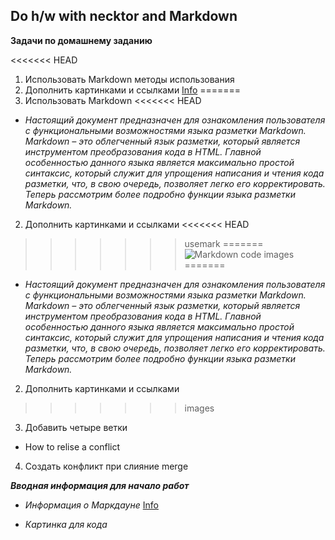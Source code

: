 ## Do h/w with necktor and Markdown

**Задачи по домашнему заданию**

<<<<<<< HEAD
1. Использовать Markdown методы использования
2. Дополнить картинками и ссылками [Info](https://ru.wikipedia.org/wiki/Markdown)
=======
1. Использовать Markdown
<<<<<<< HEAD
* *Настоящий документ предназначен для ознакомления пользователя с функциональными возможностями языка разметки Markdown. Markdown – это облегченный язык разметки, который является инструментом преобразования кода в HTML. Главной особенностью данного языка является максимально простой синтаксис, который служит для упрощения написания и чтения кода разметки, что, в свою очередь, позволяет легко его корректировать. Теперь рассмотрим более подробно функции языка разметки Markdown.*

2. Дополнить картинками и ссылками
<<<<<<< HEAD
>>>>>>> usemark
=======
![Markdown code](https://geekytheory.com/content/images/2014/03/markdown_inte-1024x630.png)
>>>>>>> images
=======
* *Настоящий документ предназначен для ознакомления пользователя с функциональными возможностями языка разметки Markdown. Markdown – это облегченный язык разметки, который является инструментом преобразования кода в HTML. Главной особенностью данного языка является максимально простой синтаксис, который служит для упрощения написания и чтения кода 
разметки, что, в свою очередь, позволяет легко его корректировать. Теперь рассмотрим более подробно функции языка разметки Markdown.*

2. Дополнить картинками и ссылками
>>>>>>> images
3. Добавить четыре ветки
* How to relise a conflict
4. Создать конфликт при слияние merge

_**Вводная информация для начало работ**_

* *Информация о Маркдауне*
[Info](https://ru.wikipedia.org/wiki/Markdown)

* *Картинка для кода*

